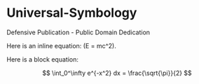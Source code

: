 # Universal-Symbology
Defensive Publication - Public Domain Dedication

<script type="text/javascript"
  src="https://cdnjs.cloudflare.com/ajax/libs/mathjax/2.7.7/MathJax.js?config=TeX-MML-AM_CHTML">
</script>

Here is an inline equation: \(E = mc^2\).

Here is a block equation:

$$
\int_0^\infty e^{-x^2} dx = \frac{\sqrt{\pi}}{2}
$$
